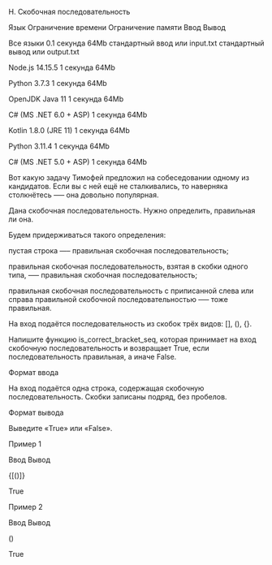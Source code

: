 H. Скобочная последовательность

Язык Ограничение времени Ограничение памяти Ввод Вывод

Все языки 0.1 секунда 64Mb стандартный ввод или input.txt стандартный вывод или output.txt

Node.js 14.15.5 1 секунда 64Mb

Python 3.7.3 1 секунда 64Mb

OpenJDK Java 11 1 секунда 64Mb

C# (MS .NET 6.0 + ASP) 1 секунда 64Mb

Kotlin 1.8.0 (JRE 11) 1 секунда 64Mb

Python 3.11.4 1 секунда 64Mb

C# (MS .NET 5.0 + ASP) 1 секунда 64Mb

Вот какую задачу Тимофей предложил на собеседовании одному из кандидатов. Если вы с ней ещё не сталкивались, то наверняка столкнётесь –— она довольно популярная.

Дана скобочная последовательность. Нужно определить, правильная ли она.

Будем придерживаться такого определения:

пустая строка —– правильная скобочная последовательность;

правильная скобочная последовательность, взятая в скобки одного типа, –— правильная скобочная последовательность;

правильная скобочная последовательность с приписанной слева или справа правильной скобочной последовательностью —– тоже правильная.

На вход подаётся последовательность из скобок трёх видов: [], (), {}.

Напишите функцию is_correct_bracket_seq, которая принимает на вход скобочную последовательность и возвращает True, если последовательность правильная, а иначе False.

Формат ввода

На вход подаётся одна строка, содержащая скобочную последовательность. Скобки записаны подряд, без пробелов.

Формат вывода

Выведите «True» или «False».

Пример 1

Ввод Вывод

{[()]}

True

Пример 2

Ввод Вывод

()

True